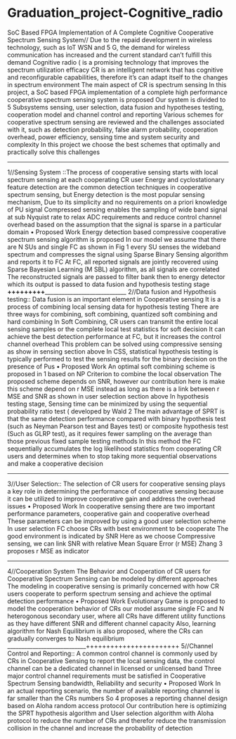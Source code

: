 # Graduation_project-Cognitive_radio
SoC Based FPGA Implementation of A Complete Cognitive Cooperative Spectrum Sensing System//
Due to the repaid development in wireless technology, such as IoT WSN and 5 G, the demand for wireless
communication has increased and the current standard can’t fulfill this demand Cognitive radio ( is a promising
technology that improves the spectrum utilization efficacy CR is an intelligent network that has cognitive and
reconfigurable capabilities, therefore it’s can adapt itself to the changes in spectrum environment The main aspect of
CR is spectrum sensing In this project, a SoC based FPGA implementation of a complete high performance cooperative
spectrum sensing system is proposed Our system is divided to 5 Subsystems sensing, user selection, data fusion and
hypotheses testing, cooperation model and channel control and reporting Various schemes for cooperative spectrum
sensing are reviewed and the challenges associated with it, such as detection probability, false alarm probability,
cooperation overhead, power efficiency, sensing time and system security and complexity In this project we choose
the best schemes that optimally and practically solve this challenges
____________________________________________________________________________________
1//Sensing System ::The process of cooperative sensing starts with local spectrum sensing at each cooperating
CR user Energy and cyclostationary feature detection are the common detection techniques in cooperative spectrum
sensing, but Energy detection is the most popular sensing mechanism, Due to its simplicity and no requirements on a
priori knowledge of PU signal Compressed sensing enables the sampling of wide band signal at sub Nyquist rate to
relax ADC requirements and reduce control channel overhead based on the assumption that the signal is sparse in a
particular domain
•
Proposed Work Energy detection based compressive cooperative spectrum sensing algorithm is proposed In our
model we assume that there are N SUs and single FC as shown in Fig 1 every SU senses the wideband spectrum and
compresses the signal using Sparse Binary Sensing algorithm and reports it to FC At FC, all reported signals are jointly
recovered using Sparse Bayesian Learning (M SBL) algorithm, as all signals are correlated The reconstructed signals are
passed to filter bank then to energy detector which its output is passed to data fusion and hypothesis testing stage
________+++++++++_____________________________________
2//Data fusion and Hypothesis testing:: Data fusion is an important element in Cooperative sensing It
is a process of combining local sensing data for hypothesis testing There are three ways for combining, soft combining,
quantized soft combining and hard combining In Soft Combining, CR users can transmit the entire local sensing
samples or the complete local test statistics for soft decision It can achieve the best detection performance at FC, but
it increases the control channel overhead This problem can be solved using compressive sensing as show in sensing
section above
In
CSS, statistical hypothesis testing is typically performed to test the sensing results for the binary decision on the
presence of Pus
•
Proposed Work An optimal soft combining scheme is proposed in 1 based on NP Criterion to combine the local
observation The proposed scheme depends on SNR, however our contribution here is make this scheme depend on r
MSE instead as long as there is a link between r MSE and SNR as shown in user selection section above
In
hypothesis testing stage, Sensing time can be minimized by using the sequential probability ratio test (
developed by Wald 2 The main advantage of SPRT is that the same detection performance compared with binary
hypothesis test (such as Neyman Pearson test and Bayes test) or composite hypothesis test (Such as GLRP test), as it
requires fewer sampling on the average than those previous fixed sample testing methods In this method the FC
sequentially accumulates the log likelihood statistics from cooperating CR users and determines when to stop taking
more sequential observations and make a cooperative decision
_______________________________
3//User Selection:: The selection of CR users for cooperative sensing plays a key role in determining the
performance of cooperative sensing because it can be utilized to improve cooperative gain and address the overhead
issues
•
Proposed Work In cooperative sensing there are two important performance parameters, cooperative gain and
cooperative overhead These parameters can be improved by using a good user selection scheme In user selection FC
choose CRs with best environment to be cooperate The good environment is indicated by SNR Here as we choose
Compressive sensing, we can link SNR with relative Mean Square Error (r MSE) Zhang 3 proposes r MSE as indicator
______________________________________________________
4//Cooperation System
The Behavior and Cooperation of CR users for Cooperative Spectrum Sensing can be modeled by different approaches
The modeling in cooperative sensing is primarily concerned with how CR users cooperate to perform spectrum sensing
and achieve the optimal detection performance
•
Proposed Work Evolutionary Game is proposed to model the cooperation behavior of CRs our model assume
single FC and N heterogonous secondary user, where all CRs have different utility functions as they have different SNR
and different channel capacity Also, learning algorithm for Nash Equilibrium is also proposed, where the CRs can
gradually converges to Nash equilibrium
____________________________+++++++++++++++++++++++
5//Channel Control and Reporting:: A common control channel is commonly used by CRs in Cooperative Sensing to report the local sensing data, the control channel can be a dedicated channel in licensed or unlicensed band Three major control channel requirements must be satisfied in Cooperative Spectrum Sensing bandwidth, Reliability and security
•
Proposed Work In an actual reporting scenario, the number of available reporting channel is far smaller than the
CRs numbers So 4 proposes a reporting channel design based on Aloha random access protocol Our contribution
here is optimizing the SPRT hypothesis algorithm and User selection algorithm with Aloha protocol to reduce the
number of CRs and therefor reduce the transmission collision in the channel and increase the probability of detection



